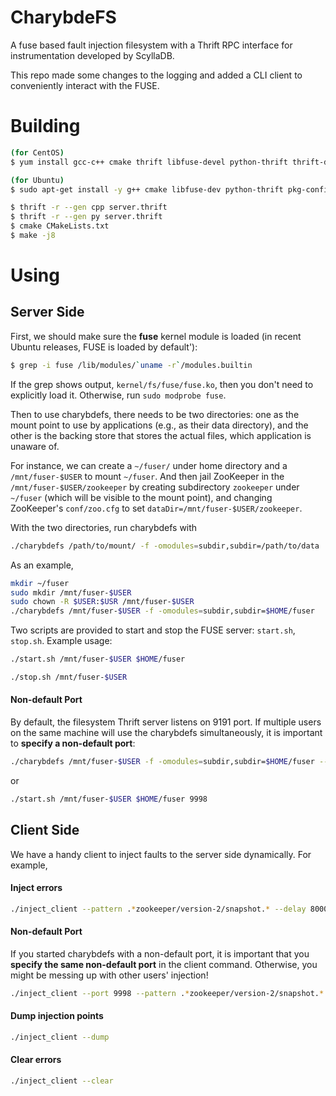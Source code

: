 
CharybdeFS
==========

A fuse based fault injection filesystem
with a Thrift RPC interface for instrumentation developed by ScyllaDB.

This repo made some changes to the logging and added a CLI client to 
conveniently interact with the FUSE.

Building
========

```sh
(for CentOS)
$ yum install gcc-c++ cmake thrift libfuse-devel python-thrift thrift-devel 

(for Ubuntu)
$ sudo apt-get install -y g++ cmake libfuse-dev python-thrift pkg-config

$ thrift -r --gen cpp server.thrift
$ thrift -r --gen py server.thrift
$ cmake CMakeLists.txt
$ make -j8
```

Using
=====

Server Side
-----------

First, we should make sure the **fuse** kernel module is loaded (in recent 
Ubuntu releases, FUSE is loaded by default'):

```sh
$ grep -i fuse /lib/modules/`uname -r`/modules.builtin
```
If the grep shows output, `kernel/fs/fuse/fuse.ko`, then you don't need to explicitly
load it. Otherwise, run `sudo modprobe fuse`.

Then to use charybdefs, there needs to be two directories: one as the mount point to use
by applications (e.g., as their data directory), and the other is the backing 
store that stores the actual files, which application is unaware of. 

For instance, we can create a `~/fuser/` under home directory and a 
`/mnt/fuser-$USER` to mount `~/fuser`. And then jail ZooKeeper in the `/mnt/fuser-$USER/zookeeper`
by creating subdirectory `zookeeper` under `~/fuser` (which will be visible to
the mount point), and changing ZooKeeper's `conf/zoo.cfg` to set
`dataDir=/mnt/fuser-$USER/zookeeper`.

With the two directories, run charybdefs with 

```sh
./charybdefs /path/to/mount/ -f -omodules=subdir,subdir=/path/to/data
```

As an example,

```sh
mkdir ~/fuser
sudo mkdir /mnt/fuser-$USER
sudo chown -R $USER:$USR /mnt/fuser-$USER
./charybdefs /mnt/fuser-$USER -f -omodules=subdir,subdir=$HOME/fuser
```

Two scripts are provided to start and stop the FUSE server: `start.sh`, `stop.sh`.
Example usage: 

```bash
./start.sh /mnt/fuser-$USER $HOME/fuser
```

```bash
./stop.sh /mnt/fuser-$USER 
```

#### Non-default Port
By default, the filesystem Thrift server listens on 9191 port. If multiple users on the 
same machine will use the charybdefs simultaneously, it is important to 
**specify a non-default port**: 

```bash
./charybdefs /mnt/fuser-$USER -f -omodules=subdir,subdir=$HOME/fuser --port=9998
```

or

```bash
./start.sh /mnt/fuser-$USER $HOME/fuser 9998
```

Client Side
-----------
We have a handy client to inject faults to the server side dynamically. For example,

#### Inject errors

```sh
./inject_client --pattern .*zookeeper/version-2/snapshot.* --delay 8000000 write write_buf
```

#### Non-default Port

If you started charybdefs with a non-default port, it is important that you **specify
the same non-default port** in the client command. Otherwise, you might be messing up
with other users' injection!

```bash
./inject_client --port 9998 --pattern .*zookeeper/version-2/snapshot.* --delay 8000000 write write_buf
```

#### Dump injection points

```sh
./inject_client --dump
```

#### Clear errors

```sh
./inject_client --clear
```
